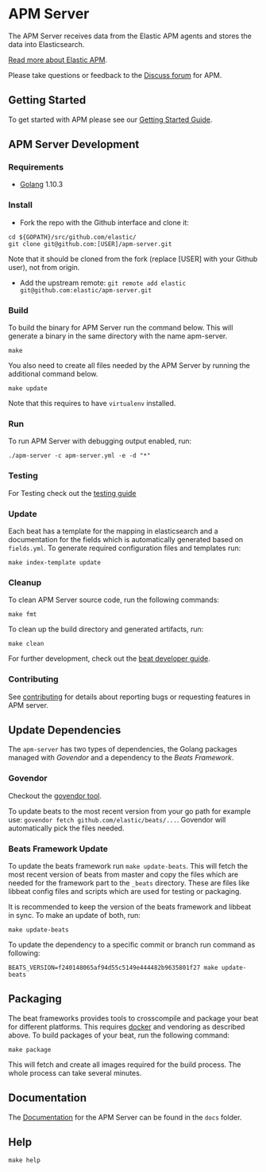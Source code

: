 # APM Server

The APM Server receives data from the Elastic APM agents and stores the data into Elasticsearch.

[Read more about Elastic APM](https://www.elastic.co/solutions/apm).

Please take questions or feedback to the [Discuss forum](https://discuss.elastic.co/c/apm) for APM.

## Getting Started

To get started with APM please see our [Getting Started Guide](https://www.elastic.co/guide/en/apm/get-started).

## APM Server Development

### Requirements

* [Golang](https://golang.org/dl/) 1.10.3

### Install

+ Fork the repo with the Github interface and clone it:

```
cd ${GOPATH}/src/github.com/elastic/
git clone git@github.com:[USER]/apm-server.git
```
Note that it should be cloned from the fork (replace [USER] with your Github user), not from origin.

+ Add the upstream remote:
```git remote add elastic git@github.com:elastic/apm-server.git```

### Build

To build the binary for APM Server run the command below. This will generate a binary
in the same directory with the name apm-server.

```
make
```

You also need to create all files needed by the APM Server by running the additional command below. 

```
make update
```
Note that this requires to have `virtualenv` installed.

### Run

To run APM Server with debugging output enabled, run:

```
./apm-server -c apm-server.yml -e -d "*"
```

### Testing

For Testing check out the [testing guide](TESTING.md)

### Update

Each beat has a template for the mapping in elasticsearch and a documentation for the fields
which is automatically generated based on `fields.yml`.
To generate required configuration files and templates run:

```
make index-template update
```

### Cleanup

To clean APM Server source code, run the following commands:

```
make fmt
```

To clean up the build directory and generated artifacts, run:

```
make clean
```

For further development, check out the [beat developer guide](https://www.elastic.co/guide/en/beats/libbeat/current/new-beat.html).

### Contributing

See [contributing](CONTRIBUTING.md) for details about reporting bugs or requesting features in APM server.

## Update Dependencies

The `apm-server` has two types of dependencies, 
the Golang packages managed with *Govendor* and a dependency to the *Beats Framework*.

### Govendor

Checkout the [govendor tool](https://github.com/kardianos/govendor).

To update beats to the most recent version from your go path for example use: `govendor fetch github.com/elastic/beats/...`.
Govendor will automatically pick the files needed.

### Beats Framework Update

To update the beats framework run `make update-beats`. This will fetch the most recent version of beats from master and copy
the files which are needed for the framework part to the `_beats` directory. These are files like libbeat config files and
scripts which are used for testing or packaging.

It is recommended to keep the version of the beats framework and libbeat in sync.
To make an update of both, run:

```
make update-beats
```

To update the dependency to a specific commit or branch run command as following:

```
BEATS_VERSION=f240148065af94d55c5149e444482b9635801f27 make update-beats
```

## Packaging

The beat frameworks provides tools to crosscompile and package your beat for different platforms. This requires [docker](https://www.docker.com/) and vendoring as described above. To build packages of your beat, run the following command:

```
make package
```

This will fetch and create all images required for the build process. The whole process can take several minutes.

## Documentation
The [Documentation](https://www.elastic.co/guide/en/apm/server/current/index.html) for the APM Server can be found in the `docs` folder.

## Help

`make help`

